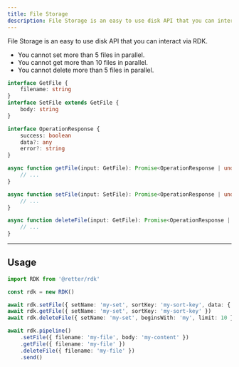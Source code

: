 ```yaml
---
title: File Storage
description: File Storage is an easy to use disk API that you can interact via RDK.
---
```


File Storage is an easy to use disk API that you can interact via RDK.

- You cannot set more than 5 files in parallel.
- You cannot get more than 10 files in parallel.
- You cannot delete more than 5 files in parallel.

```typescript
interface GetFile {
    filename: string
}
interface SetFile extends GetFile {
    body: string
}

interface OperationResponse {
    success: boolean
    data?: any
    error?: string
}

async function getFile(input: GetFile): Promise<OperationResponse | undefined> {
    // ...
}

async function setFile(input: SetFile): Promise<OperationResponse | undefined> {
    // ...
}

async function deleteFile(input: GetFile): Promise<OperationResponse | undefined> {
    // ...
}
```

---

## Usage

```typescript
import RDK from '@retter/rdk'

const rdk = new RDK()

await rdk.setFile({ setName: 'my-set', sortKey: 'my-sort-key', data: { key: 'value' } })
await rdk.getFile({ setName: 'my-set', sortKey: 'my-sort-key' })
await rdk.deleteFile({ setName: 'my-set', beginsWith: 'my', limit: 10 })

await rdk.pipeline()
    .setFile({ filename: 'my-file', body: 'my-content' })
    .getFile({ filename: 'my-file' })
    .deleteFile({ filename: 'my-file' })
    .send()
```
